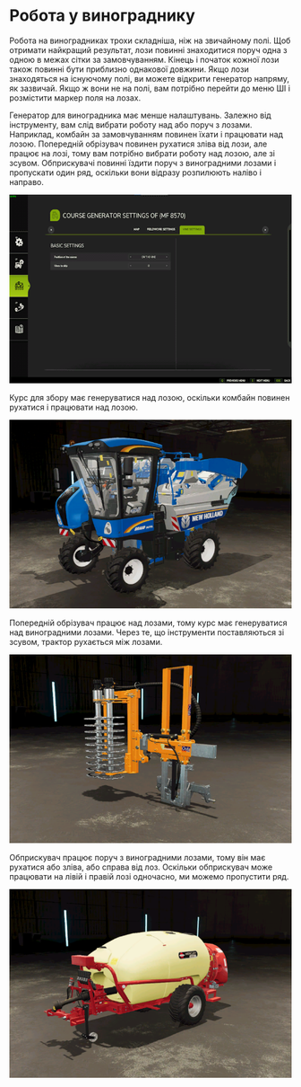 # Робота у винограднику


Робота на виноградниках трохи складніша, ніж на звичайному полі.
Щоб отримати найкращий результат, лози повинні знаходитися поруч одна з одною в межах сітки за замовчуванням.
Кінець і початок кожної лози також повинні бути приблизно однакової довжини.
Якщо лози знаходяться на існуючому полі, ви можете відкрити генератор напряму, як зазвичай.
Якщо ж вони не на полі, вам потрібно перейти до меню ШІ і розмістити маркер поля на лозах.



Генератор для виноградника має менше налаштувань.
Залежно від інструменту, вам слід вибрати роботу над або поруч з лозами.
Наприклад, комбайн за замовчуванням повинен їхати і працювати над лозою.
     Попередній обрізувач повинен рухатися зліва від лози, але працює на лозі, тому вам потрібно вибрати роботу над лозою, але зі зсувом.
     Обприскувачі повинні їздити поруч з виноградними лозами і пропускати один ряд, оскільки вони відразу розпилюють наліво і направо.


![Image](assets/images/vineworkgen_0_0_765_510.png)


Курс для збору має генеруватися над лозою, оскільки комбайн повинен рухатися і працювати над лозою.


![Image](assets/images/vineworkharvest_0_0_765_510.png)


Попередній обрізувач працює над лозами, тому курс має генеруватися над виноградними лозами.
Через те, що інструменти поставляються зі зсувом, трактор рухається між лозами.


![Image](assets/images/vineworkpruner_0_0_765_510.png)


Обприскувач працює поруч з виноградними лозами, тому він має рухатися або зліва, або справа від лоз.
Оскільки обприскувач може працювати на лівій і правій лозі одночасно, ми можемо пропустити ряд.


![Image](assets/images/vineworkspray_0_0_765_510.png)

